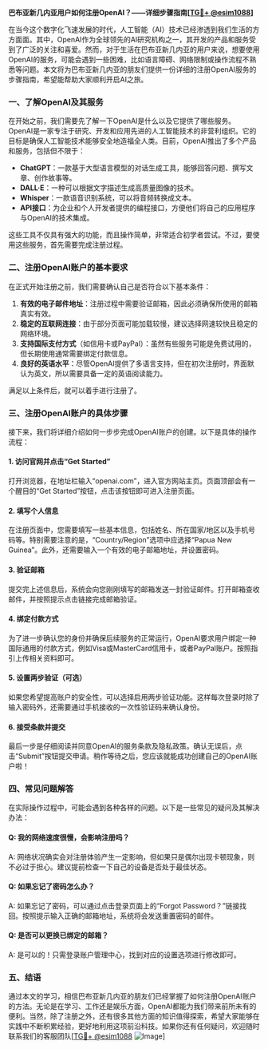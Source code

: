 **巴布亚新几内亚用户如何注册OpenAI？——详细步骤指南[[TG💪+ @esim1088](https://t.me/s/esim1088)]**

在当今这个数字化飞速发展的时代，人工智能（AI）技术已经渗透到我们生活的方方面面。其中，OpenAI作为全球领先的AI研究机构之一，其开发的产品和服务受到了广泛的关注和喜爱。然而，对于生活在巴布亚新几内亚的用户来说，想要使用OpenAI的服务，可能会遇到一些困难，比如语言障碍、网络限制或操作流程不熟悉等问题。本文将为巴布亚新几内亚的朋友们提供一份详细的注册OpenAI服务的步骤指南，希望能帮助大家顺利开启AI之旅。

### 一、了解OpenAI及其服务

在开始之前，我们需要先了解一下OpenAI是什么以及它提供了哪些服务。OpenAI是一家专注于研究、开发和应用先进的人工智能技术的非营利组织。它的目标是确保人工智能技术能够安全地造福全人类。目前，OpenAI推出了多个产品和服务，包括但不限于：

- **ChatGPT**：一款基于大型语言模型的对话生成工具，能够回答问题、撰写文章、创作故事等。
- **DALL·E**：一种可以根据文字描述生成高质量图像的技术。
- **Whisper**：一款语音识别系统，可以将音频转换成文本。
- **API接口**：为企业和个人开发者提供的编程接口，方便他们将自己的应用程序与OpenAI的技术集成。

这些工具不仅具有强大的功能，而且操作简单，非常适合初学者尝试。不过，要使用这些服务，首先需要完成注册过程。

### 二、注册OpenAI账户的基本要求

在正式开始注册之前，我们需要确认自己是否符合以下基本条件：

1. **有效的电子邮件地址**：注册过程中需要验证邮箱，因此必须确保所使用的邮箱真实有效。
2. **稳定的互联网连接**：由于部分页面可能加载较慢，建议选择网速较快且稳定的网络环境。
3. **支持国际支付方式**（如信用卡或PayPal）：虽然有些服务可能是免费试用的，但长期使用通常需要绑定付款信息。
4. **良好的英语水平**：尽管OpenAI提供了多语言支持，但在初次注册时，界面默认为英文，所以需要具备一定的英语阅读能力。

满足以上条件后，就可以着手进行注册了。

### 三、注册OpenAI账户的具体步骤

接下来，我们将详细介绍如何一步步完成OpenAI账户的创建。以下是具体的操作流程：

#### 1. 访问官网并点击“Get Started”

打开浏览器，在地址栏输入“openai.com”，进入官方网站主页。页面顶部会有一个醒目的“Get Started”按钮，点击该按钮即可进入注册页面。

#### 2. 填写个人信息

在注册页面中，您需要填写一些基本信息，包括姓名、所在国家/地区以及手机号码等。特别需要注意的是，“Country/Region”选项中应选择“Papua New Guinea”。此外，还需要输入一个有效的电子邮箱地址，并设置密码。

#### 3. 验证邮箱

提交完上述信息后，系统会向您刚刚填写的邮箱发送一封验证邮件。打开邮箱查收邮件，并按照提示点击链接完成邮箱验证。

#### 4. 绑定付款方式

为了进一步确认您的身份并确保后续服务的正常运行，OpenAI要求用户绑定一种国际通用的付款方式，例如Visa或MasterCard信用卡，或者PayPal账户。按照指引上传相关资料即可。

#### 5. 设置两步验证（可选）

如果您希望提高账户的安全性，可以选择启用两步验证功能。这样每次登录时除了输入密码外，还需要通过手机接收的一次性验证码来确认身份。

#### 6. 接受条款并提交

最后一步是仔细阅读并同意OpenAI的服务条款及隐私政策。确认无误后，点击“Submit”按钮提交申请。稍作等待之后，您应该就能成功创建自己的OpenAI账户啦！

### 四、常见问题解答

在实际操作过程中，可能会遇到各种各样的问题。以下是一些常见的疑问及其解决办法：

#### Q: 我的网络速度很慢，会影响注册吗？
A: 网络状况确实会对注册体验产生一定影响，但如果只是偶尔出现卡顿现象，则不必过于担心。建议提前检查一下自己的设备是否处于最佳状态。

#### Q: 如果忘记了密码怎么办？
A: 如果忘记了密码，可以通过点击登录页面上的“Forgot Password？”链接找回。按照提示输入正确的邮箱地址，系统将会发送重置密码的邮件。

#### Q: 是否可以更换已绑定的邮箱？
A: 是可以的！只需登录账户管理中心，找到对应的设置选项进行修改即可。

### 五、结语

通过本文的学习，相信巴布亚新几内亚的朋友们已经掌握了如何注册OpenAI账户的方法。无论是在学习、工作还是娱乐方面，OpenAI都能为我们带来前所未有的便利。当然，除了注册之外，还有很多其他方面的知识值得探索，希望大家能够在实践中不断积累经验，更好地利用这项前沿科技。如果你还有任何疑问，欢迎随时联系我们的客服团队[[TG💪+ @esim1088](https://t.me/s/esim1088) ![Image](https://i.postimg.cc/4NQfJmqS/Snipaste-2025-05-13-00-14-12.png)]